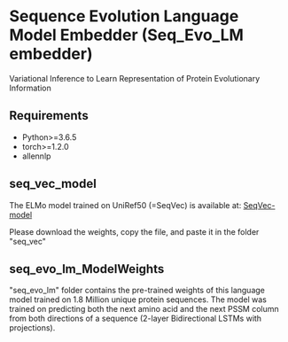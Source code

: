 # Sequence Evolution Language Model Embedder (Seq_Evo_LM embedder)
Variational Inference to Learn Representation of Protein Evolutionary Information

## Requirements

*  Python>=3.6.5
*  torch>=1.2.0
*  allennlp

## seq_vec_model
The ELMo model trained on UniRef50 (=SeqVec) is available at:
[SeqVec-model](https://rostlab.org/~deepppi/seqvec.zip)

Please download the weights, copy the file, and paste it in the folder "seq_vec"

## seq_evo_lm_ModelWeights
"seq_evo_lm" folder contains the pre-trained weights of this language model trained on 1.8 Million unique protein sequences. The model was trained on predicting both the next amino acid and the next PSSM column from both directions of a sequence (2-layer Bidirectional LSTMs with projections).
